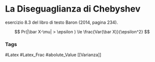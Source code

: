 
# La Diseguaglianza di Chebyshev

esercizio 8.3 del libro di testo Baron (2014, pagina 234).

$$ Pr(|\bar X-\mu| > \epsilon ) \le \frac{Var(\bar X)}{\epsilon^2} $$



### Tags 
#Latex 
#Latex_Frac 
#abolute_Value
[[Varianza]]

